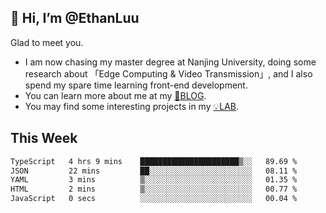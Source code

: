## 👋 Hi, I’m @EthanLuu

Glad to meet you.

- I am now chasing my master degree at Nanjing University, doing some research about 「Edge Computing & Video Transmission」, and I also spend my spare time learning front-end development.
- You can learn more about me at my [📝BLOG](https://blog.ethanloo.cn).
- You may find some interesting projects in my [💡LAB](https://lab.ethanloo.cn).

## This Week
<!--START_SECTION:waka-->

```txt
TypeScript   4 hrs 9 mins    ██████████████████████▒░░   89.69 %
JSON         22 mins         ██░░░░░░░░░░░░░░░░░░░░░░░   08.11 %
YAML         3 mins          ▒░░░░░░░░░░░░░░░░░░░░░░░░   01.35 %
HTML         2 mins          ▒░░░░░░░░░░░░░░░░░░░░░░░░   00.77 %
JavaScript   0 secs          ░░░░░░░░░░░░░░░░░░░░░░░░░   00.04 %
```

<!--END_SECTION:waka-->
